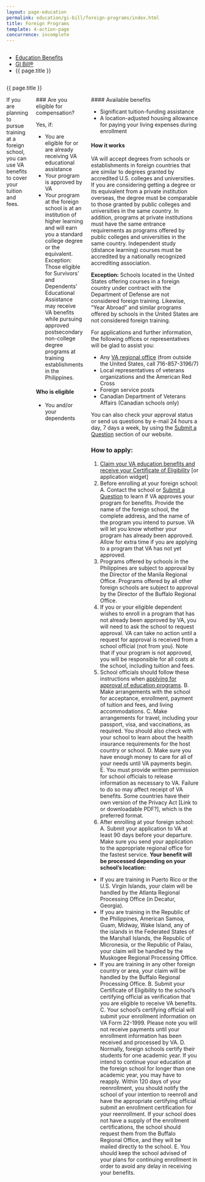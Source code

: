 ```yaml
---
layout: page-education
permalink: education/gi-bill/foreign-programs/index.html
title: Foreign Programs
template: 4-action-page
concurrence: incomplete
---
```


<div class="splash" markdown="0">
<div class="row" markdown="0">
<div class="small-12 columns" markdown="0">

<ul class="breadcrumbs" role="menubar" aria-label="Primary">
<li class="parent"><a href="{{ site.url }}/education/">Education Benefits</a></li>
<li class="parent"><a href="{{ site.url }}/education/gi-bill/">GI Bill®</a></li>
<li class="active">{{ page.title }}</li>
</ul>

</div>
</div>
</div>

<div class="main" role="main" markdown="0">

<div class="section one" markdown="0">
<div class="primary" markdown="0">
<div class="row" markdown="0">
<div class="small-12 medium-8 columns" markdown="-">

<dl class="panel-list plain">
<dt>{{ page.title }}</dt>
</dl>

</div>
</div>

<div class="row" markdown="0">
<div class="small-12 columns" markdown="1">
<div markdown="1">
If you are planning to pursue training at a foreign school, you can use VA benefits to cover your tuition and fees.
</div>
<div class="call-out" markdown="1">
### Are you eligible for compensation?

Yes, if:

- You are eligible for or are already receiving VA educational assistance
- Your program is approved by VA
- Your program at the foreign school is at an institution of higher learning and will earn you a standard college degree or the equivalent. Exception: Those eligible for Survivors’ and Dependents’ Educational Assistance may receive VA benefits while pursuing approved postsecondary non-college degree programs at training establishments in the Philippines.



#### Who is eligible

- You and/or your dependents
</div>
<div markdown="">
#### Available benefits

- Significant tuition-funding assistance
- A location-adjusted housing allowance for paying your living expenses during enrollment

#### How it works

VA will accept degrees from schools or establishments in foreign countries that are similar to degrees granted by accredited U.S. colleges and universities. If you are considering getting a degree or its equivalent from a private institution overseas, the degree must be comparable to those granted by public colleges and universities in the same country. In addition, programs at private institutions must have the same entrance requirements as programs offered by public colleges and universities in the same country. Independent study (distance learning) courses must be accredited by a nationally recognized accrediting association.

**Exception:** Schools located in the United States offering courses in a foreign country under contract with the Department of Defense are not considered foreign training. Likewise, “Year Abroad” and similar programs offered by schools in the United States are not considered foreign training.

For applications and further information, the following offices or representatives will be glad to assist you:

- Any [VA regional office](http://www.benefits.va.gov/benefits/offices.asp) (from outside the United States, call 716-857-3196/7)
- Local representatives of veterans organizations and the American Red Cross
- Foreign service posts
- Canadian Department of Veterans Affairs (Canadian schools only)

You can also check your approval status or send us questions by e-mail 24 hours a day, 7 days a week, by using the [Submit a Question](http://www.benefits.va.gov/gibill/ext_redirect.asp?url=https://gibill.custhelp.com/app/ask/) section of our website.

### How to apply:

1.	[Claim your VA education benefits and receive your Certificate of Eligibility](http://www.benefits.va.gov/gibill/apply.asp) [or application widget]
2.	Before enrolling at your foreign school:
A. Contact the school or [Submit a Question](http://www.benefits.va.gov/gibill/ext_redirect.asp?url=https://gibill.custhelp.com/app/ask/) to learn if VA approves your program for benefits. Provide the name of the foreign school, the complete address, and the name of the program you intend to pursue. VA will let you know whether your program has already been approved. Allow for extra time if you are applying to a program that VA has not yet approved.
1.	Programs offered by schools in the Philippines are subject to approval by the Director of the Manila Regional Office. Programs offered by all other foreign schools are subject to approval by the Director of the Buffalo Regional Office.
2.	If you or your eligible dependent wishes to enroll in a program that has not already been approved by VA, you will need to ask the school to request approval. VA can take no action until a request for approval is received from a school official (not from you). Note that if your program is not approved, you will be responsible for all costs at the school, including tuition and fees.
3.	School officials should follow these instructions when [applying for approval of education programs](http://benefits.va.gov/gibill/foreign_program_approval_information_for_schools.asp).
B. Make arrangements with the school for acceptance, enrollment, payment of tuition and fees, and living accommodations.
C. Make arrangements for travel, including your passport, visa, and vaccinations, as required. You should also check with your school to learn about the health insurance requirements for the host country or school.
D. Make sure you have enough money to care for all of your needs until VA payments begin.
E. You must provide written permission for school officials to release information as necessary to VA. Failure to do so may affect receipt of VA benefits. Some countries have their own version of the Privacy Act [Link to or downloadable PDF?], which is the preferred format.
3. After enrolling at your foreign school:
A. Submit your application to VA at least 90 days before your departure. Make sure you send your application to the appropriate regional office for the fastest service.
**Your benefit will be processed depending on your school’s location:**
- If you are training in Puerto Rico or the U.S. Virgin Islands, your claim will be handled by the Atlanta Regional Processing Office (in Decatur, Georgia).
- If you are training in the Republic of the Philippines, American Samoa, Guam, Midway, Wake Island, any of the islands in the Federated States of the Marshall Islands, the Republic of Micronesia, or the Republic of Palau, your claim will be handled by the Muskogee Regional Processing Office.
- If you are training in any other foreign country or area, your claim will be handled by the Buffalo Regional Processing Office.
B. Submit your Certificate of Eligibility to the school’s certifying official as verification that you are eligible to receive VA benefits.
C. Your school’s certifying official will submit your enrollment information on VA Form 22-1999. Please note you will not receive payments until your enrollment information has been received and processed by VA.
D. Normally, foreign schools certify their students for one academic year. If you intend to continue your education at the foreign school for longer than one academic year, you may have to reapply. Within 120 days of your reenrollment, you should notify the school of your intention to reenroll and have the appropriate certifying official submit an enrollment certification for your reenrollment. If your school does not have a supply of the enrollment certifications, the school should request them from the Buffalo Regional Office, and they will be mailed directly to the school.
E. You should keep the school advised of your plans for continuing enrollment in order to avoid any delay in receiving your benefits.
</div>
</div>

</div>
</div>

</div>

</div>
